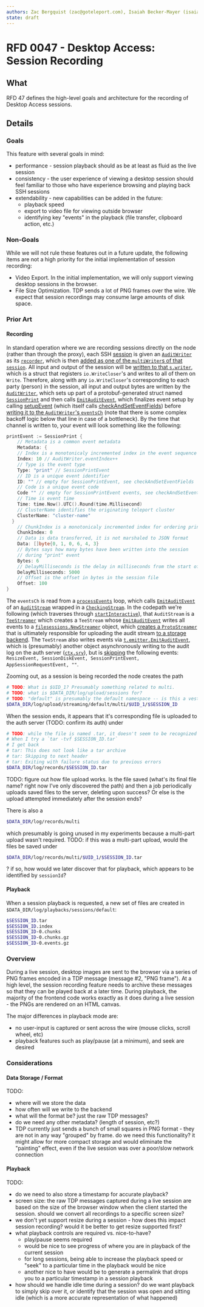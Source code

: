 ```yaml
---
authors: Zac Bergquist (zac@goteleport.com), Isaiah Becker-Mayer (isaiah@goteleport.com)
state: draft
---
```


# RFD 0047 - Desktop Access: Session Recording

## What

RFD 47 defines the high-level goals and architecture for the recording of
Desktop Access sessions.

## Details

### Goals

This feature with several goals in mind:

- performance - session playback should as be at least as fluid as the live session
- consistency - the user experience of viewing a desktop session should feel
  familiar to those who have experience browsing and playing back SSH sessions
- extendability - new capabilities can be added in the future:
  - playback speed
  - export to video file for viewing outside browser
  - identifying key "events" in the playback (file transfer, clipboard action, etc.)

### Non-Goals

While we will not rule these features out in a future update, the following
items are not a high priority for the initial implementation of session
recording:

- Video Export. In the initial implementation, we will only support viewing
  desktop sessions in the browser.
- File Size Optimization. TDP sends a lot of PNG frames over the wire. We expect
  that session recordings may consume large amounts of disk space.

### Prior Art

<!-- TODO: brief overview of how SSH recordings work, so we can keep that context in
mind for the rest of the doc -->

#### Recording

In standard operation where we are recording sessions directly on the node (rather than through the proxy), each SSH [session](https://github.com/gravitational/teleport/blob/bfe7f9878a05bce08129ce92ee8773bace7fd75b/lib/srv/sess.go#L480-L534)
is given an [`AuditWriter`](https://github.com/gravitational/teleport/blob/bfe7f9878a05bce08129ce92ee8773bace7fd75b/lib/events/auditwriter.go#L147-L166) as its [`recorder`](https://github.com/gravitational/teleport/blob/bfe7f9878a05bce08129ce92ee8773bace7fd75b/lib/srv/sess.go#L679-L691), which is then [added as one of the `multiWriter`s of that `session`](https://github.com/gravitational/teleport/blob/bfe7f9878a05bce08129ce92ee8773bace7fd75b/lib/srv/sess.go#L696). All input and output of the session will be [written to that `s.writer`](https://github.com/gravitational/teleport/blob/bfe7f9878a05bce08129ce92ee8773bace7fd75b/lib/srv/sess.go#L799), which is a struct that registers `io.WriteCloser`'s and writes to all of them on `Write`. Therefore, along with any `io.WriteCloser`'s corresponding to each party (person) in the session, all input and output bytes are written by the [`AuditWriter`](https://github.com/gravitational/teleport/blob/bfe7f9878a05bce08129ce92ee8773bace7fd75b/lib/events/auditwriter.go#L192-L228), which sets up part of a protobuf-generated struct named [`SessionPrint`](https://github.com/gravitational/teleport/blob/bfe7f9878a05bce08129ce92ee8773bace7fd75b/api/types/events/events.pb.go#L540-L559) and then calls [`EmitAuditEvent`](https://github.com/gravitational/teleport/blob/bfe7f9878a05bce08129ce92ee8773bace7fd75b/lib/events/auditwriter.go#L267-L359), which finalizes event setup by calling [setupEvent](https://github.com/gravitational/teleport/blob/bfe7f9878a05bce08129ce92ee8773bace7fd75b/lib/events/auditwriter.go#L555-L590) (which itself calls [checkAndSetEventFields](https://github.com/gravitational/teleport/blob/bfe7f9878a05bce08129ce92ee8773bace7fd75b/lib/events/emitter.go#L175-L197)) before [writing it to the `AuditWriter`'s `eventsCh`](https://github.com/gravitational/teleport/blob/bfe7f9878a05bce08129ce92ee8773bace7fd75b/lib/events/auditwriter.go#L291) (note that there is some complex backoff logic below that line in case of a bottleneck). By the time that channel is written to, your event will look something like the following:

```go
printEvent := SessionPrint {
	// Metadata is a common event metadata
	Metadata: {
    // Index is a monotonicaly incremented index in the event sequence
    Index: 10 // AuditWriter.eventIndex++
    // Type is the event type
    Type: "print" // SessionPrintEvent
    // ID is a unique event identifier
    ID: "" // empty for SessionPrintEvent, see checkAndSetEventFields
    // Code is a unique event code
    Code "" // empty for SessionPrintEvent events, see checkAndSetEventFields
    // Time is event time
    Time: time.Now().UTC().Round(time.Millisecond)
    // ClusterName identifies the originating teleport cluster
    ClusterName: "cluster-name"
  }
	// ChunkIndex is a monotonicaly incremented index for ordering print events
	ChunkIndex: 0
	// Data is data transferred, it is not marshaled to JSON format
	Data: []byte{0, 1, 0, 6, 4, 3}
	// Bytes says how many bytes have been written into the session
	// during "print" event
	Bytes: 6
	// DelayMilliseconds is the delay in milliseconds from the start of the session
	DelayMilliseconds: 5000
	// Offset is the offset in bytes in the session file
	Offset: 100
}
```

The `eventsCh` is read from a [`processEvents`](https://github.com/gravitational/teleport/blob/bfe7f9878a05bce08129ce92ee8773bace7fd75b/lib/events/auditwriter.go#L65) loop, which calls [`EmitAuditEvent`](https://github.com/gravitational/teleport/blob/bfe7f9878a05bce08129ce92ee8773bace7fd75b/lib/events/auditwriter.go#L421) of an [`AuditStream`](https://github.com/gravitational/teleport/blob/bfe7f9878a05bce08129ce92ee8773bace7fd75b/lib/events/auditwriter.go#L43) wrapped in a [`CheckingStream`](https://github.com/gravitational/teleport/blob/bfe7f9878a05bce08129ce92ee8773bace7fd75b/lib/events/auditwriter.go#L52). In the codepath we're following (which traverses through [`startInteractive`](https://github.com/gravitational/teleport/blob/bfe7f9878a05bce08129ce92ee8773bace7fd75b/lib/srv/sess.go#L675)), that `AuditStream` is a [`TeeStreamer`](https://github.com/gravitational/teleport/blob/bfe7f9878a05bce08129ce92ee8773bace7fd75b/lib/srv/sess.go#L1074) which creates a `TeeStream` whose [`EmitAuditEvent`](https://github.com/gravitational/teleport/blob/bfe7f9878a05bce08129ce92ee8773bace7fd75b/lib/events/emitter.go#L553-L570) writes all events to a [`filesessions.NewStreamer`](https://github.com/gravitational/teleport/blob/bfe7f9878a05bce08129ce92ee8773bace7fd75b/lib/srv/sess.go#L1067) object, which [creates a `ProtoStreamer`](https://github.com/gravitational/teleport/blob/bfe7f9878a05bce08129ce92ee8773bace7fd75b/lib/srv/sess.go#L1067) that is ultimately responsible for uploading the audit stream [to a storage backend](https://github.com/gravitational/teleport/blob/bfe7f9878a05bce08129ce92ee8773bace7fd75b/lib/events/stream.go#L116-L118). The `TeeStream` also writes events via [`t.emitter.EmitAuditEvent`](https://github.com/gravitational/teleport/blob/bfe7f9878a05bce08129ce92ee8773bace7fd75b/lib/events/emitter.go#L566), which is (presumably) another object asynchronously writing to the audit log on the auth server ([`ctx.srv`](https://github.com/gravitational/teleport/blob/bfe7f9878a05bce08129ce92ee8773bace7fd75b/lib/srv/sess.go#L1074)), but is [skipping](https://github.com/gravitational/teleport/blob/bfe7f9878a05bce08129ce92ee8773bace7fd75b/lib/events/emitter.go#L563) the following events: `ResizeEvent, SessionDiskEvent, SessionPrintEvent, AppSessionRequestEvent, ""`.

Zooming out, as a session is being recorded the node creates the path

```bash
# TODO: What is $UID_1? Presumably something related to multi.
# TODO: what is $DATA_DIR/log/upload/sessions for?
# TODO: "default" is presumably the default namespace -- is this a vestigial feature at this point, or does teleport still support namespaces?
$DATA_DIR/log/upload/streaming/default/multi/$UID_1/$SESSION_ID
```

When the session ends, it appears that it's corresponding file is uploaded to the auth server (TODO: confirm its auth) under

```bash
# TODO: while the file is named .tar, it doesn't seem to be recognized by the system as such.
# When I try a `tar -tvf $SESSION_ID.tar`
# I get back
# tar: This does not look like a tar archive
# tar: Skipping to next header
# tar: Exiting with failure status due to previous errors
$DATA_DIR/log/records/$SESSION_ID.tar
```

TODO: figure out how file upload works. Is the file saved (what's its final file name? right now I've only discovered the path) and then a job periodically uploads saved files to the server, deleting upon success? Or else is the upload attempted immediately after the session ends?

There is also a

```bash
$DATA_DIR/log/records/multi
```

which presumably is going unused in my experiments because a multi-part upload wasn't required. TODO: if this was a multi-part upload, would the files be saved under

```bash
$DATA_DIR/log/records/multi/$UID_1/$SESSION_ID.tar
```

? if so, how would we later discover that for playback, which appears to be identified by `sessionId`?

#### Playback

When a session playback is requested, a new set of files are created in `$DATA_DIR/log/playbacks/sessions/default`:

```bash
$SESSION_ID.tar
$SESSION_ID.index
$SESSION_ID-0.chunks
$SESSION_ID-0.chunks.gz
$SESSION_ID-0.events.gz
```

<!-- TODO inspect these files for clues, then contact Sasha/rj/bj for help -->

### Overview

During a live session, desktop images are sent to the browser via a series of
PNG frames encoded in a TDP message (message #2, "PNG frame"). At a high level,
the session recording feature needs to archive these messages so that they can
be played back at a later time. During playback, the majority of the frontend
code works exactly as it does during a live session - the PNGs are rendered on
an HTML canvas.

The major differences in playback mode are:

- no user-input is captured or sent across the wire (mouse clicks, scroll wheel, etc)
- playback features such as play/pause (at a minimum), and seek are desired

### Considerations

#### Data Storage / Format

TODO:

- where will we store the data
- how often will we write to the backend
- what will the format be? just the raw TDP messages?
- do we need any other metadata? (length of session, etc?)
- TDP currently just sends a bunch of small squares in PNG format - they are not
  in any way "grouped" by frame. do we need this functionality? it might allow for
  more compact storage and would eliminate the "painting" effect, even if the live
  session was over a poor/slow network connection

#### Playback

TODO:

- do we need to also store a timestamp for accurate playback?
- screen size: the raw TDP messages captured during a live session are based on
  the size of the browser window when the client started the session. should we
  convert all recordings to a specific screen size?
- we don't yet support resize during a session - how does this impact session
  recording? would it be better to get resize supported first?
- what playback controls are required vs. nice-to-have?
  - play/pause seems required
  - would be nice to see progress of where you are in playback of the current session
  - for long sessions, being able to increase the playback speed or "seek" to a particular
    time in the playback would be nice
  - another nice to have would be to generate a permalink that drops you to a particular
    timestamp in a session playback
- how should we handle idle time during a session? do we want playback to simply
  skip over it, or identify that the session was open and sitting idle (which is
  a more accurate representation of what happened)
